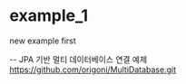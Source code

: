 # example_1
new example first

-- JPA 기반 멀티 데이터베이스 연결 예제 
https://github.com/origoni/MultiDatabase.git

